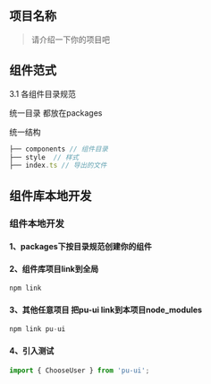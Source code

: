 ## 项目名称
> 请介绍一下你的项目吧  

## 组件范式
3.1 各组件目录规范

统一目录
都放在packages

统一结构
```js
├── components // 组件目录
├── style  // 样式
├── index.ts // 导出的文件
```

## 组件库本地开发
### 组件本地开发
#### 1、packages下按目录规范创建你的组件

#### 2、组件库项目link到全局
```js
npm link
```
#### 3、其他任意项目 把pu-ui link到本项目node_modules
```js
npm link pu-ui
```
#### 4、引入测试
```js
import { ChooseUser } from 'pu-ui';
```
